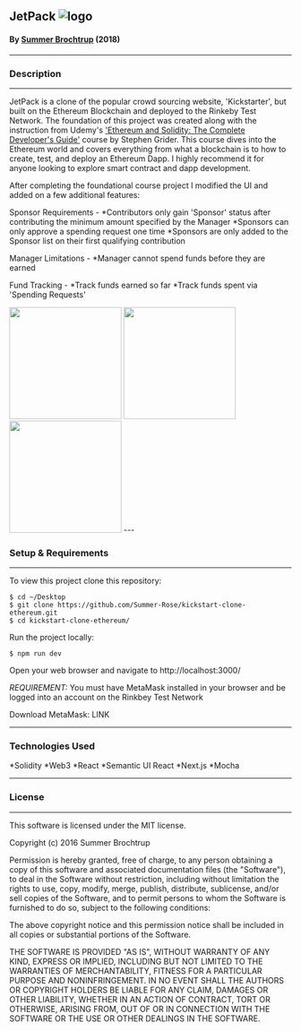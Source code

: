 ## JetPack ![logo](https://github.com/Summer-Rose/kickstart-clone-ethereum/blob/master/images/logo.png)

#### By [Summer Brochtrup](https://www.linkedin.com/in/summerbrochtrup) (2018)

---

### Description

---

JetPack is a clone of the popular crowd sourcing website, 'Kickstarter', but built on the Ethereum Blockchain and deployed to the Rinkeby Test Network. The foundation of this project was created along with the instruction from Udemy's ['Ethereum and Solidity: The Complete Developer's Guide'](https://www.udemy.com/ethereum-and-solidity-the-complete-developers-guide/) course by Stephen Grider. This course dives into the Ethereum world and covers everything from what a blockchain is to how to create, test, and deploy an Ethereum Dapp. I highly recommend it for anyone looking to explore smart contract and dapp development.

After completing the foundational course project I modified the UI and added on a few additional features:

Sponsor Requirements -
*Contributors only gain 'Sponsor' status after contributing the minimum amount specified by the Manager
*Sponsors can only approve a spending request one time
*Sponsors are only added to the Sponsor list on their first qualifying contribution

Manager Limitations -
*Manager cannot spend funds before they are earned

Fund Tracking -
*Track funds earned so far
*Track funds spent via 'Spending Requests'

<img src="https://camo.githubusercontent.com/summer-rose/kickstart-clone-ethereum/master/images/index.png" width="200" />
<img src="https://camo.githubusercontent.com/summer-rose/kickstart-clone-ethereum/master/images/campaign_summary.png" width="200" />
<img src="https://camo.githubusercontent.com/summer-rose/kickstart-clone-ethereum/master/images/requests_list.png" width="200" />
---

### Setup & Requirements

---

To view this project clone this repository:
```
$ cd ~/Desktop
$ git clone https://github.com/Summer-Rose/kickstart-clone-ethereum.git
$ cd kickstart-clone-ethereum/
```
Run the project locally:
```
$ npm run dev
```
Open your web browser and navigate to http://localhost:3000/

*REQUIREMENT:* You must have MetaMask installed in your browser and be logged into an account on the Rinkbey Test Network

Download MetaMask: LINK


---

### Technologies Used
*Solidity
*Web3
*React
*Semantic UI React
*Next.js
*Mocha

---

### License

---

This software is licensed under the MIT license.

Copyright (c) 2016 Summer Brochtrup

Permission is hereby granted, free of charge, to any person obtaining a copy of this software and associated documentation files (the "Software"), to deal in the Software without restriction, including without limitation the rights to use, copy, modify, merge, publish, distribute, sublicense, and/or sell copies of the Software, and to permit persons to whom the Software is furnished to do so, subject to the following conditions:

The above copyright notice and this permission notice shall be included in all copies or substantial portions of the Software.

THE SOFTWARE IS PROVIDED "AS IS", WITHOUT WARRANTY OF ANY KIND, EXPRESS OR IMPLIED, INCLUDING BUT NOT LIMITED TO THE WARRANTIES OF MERCHANTABILITY, FITNESS FOR A PARTICULAR PURPOSE AND NONINFRINGEMENT. IN NO EVENT SHALL THE AUTHORS OR COPYRIGHT HOLDERS BE LIABLE FOR ANY CLAIM, DAMAGES OR OTHER LIABILITY, WHETHER IN AN ACTION OF CONTRACT, TORT OR OTHERWISE, ARISING FROM, OUT OF OR IN CONNECTION WITH THE SOFTWARE OR THE USE OR OTHER DEALINGS IN THE SOFTWARE.
